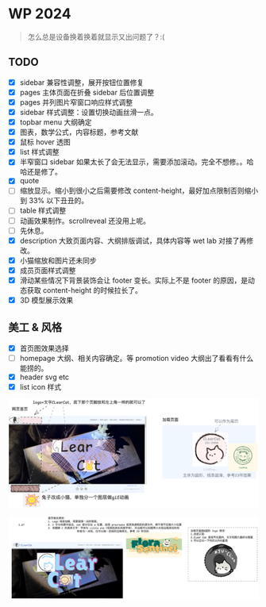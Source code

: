 # WP 2024

> 怎么总是设备换着换着就显示又出问题了？:(

## TODO

- [x] sidebar 兼容性调整，展开按钮位置修复
- [x] pages 主体页面在折叠 sidebar 后位置调整
- [x] pages 并列图片窄窗口响应样式调整
- [x] sidebar 样式调整：设置切换动画丝滑一点。
- [x] topbar menu 大纲确定
- [x] 图表，数学公式，内容标题，参考文献
- [x] 鼠标 hover 透图
- [x] list 样式调整
- [x] 半窄窗口 sidebar 如果太长了会无法显示，需要添加滚动。完全不想修。。哈哈还是修了。
- [x] quote
- [ ] 缩放显示。缩小到很小之后需要修改 content-height，最好加点限制否则缩小到 33% 以下丑丑的。
- [ ] table 样式调整
- [ ] 动画效果制作。scrollreveal 还没用上呢。
- [ ] 先休息。
- [x] description 大致页面内容、大纲排版调试，具体内容等 wet lab 对接了再修改。
- [x] 小猫缩放和图片还未同步
- [x] 成员页面样式调整
- [x] 滑动某些情况下背景装饰会让 footer 变长。实际上不是 footer 的原因，是动态获取 content-height 的时候拉长了。
- [x] 3D 模型展示效果

## 美工 & 风格

- [x] 首页图效果选择
- [ ] homepage 大纲、相关内容确定。等 promotion video 大纲出了看看有什么能捞的。
- [x] header svg etc
- [x] list icon 样式

![alt text](img/README/image-1.png)

![alt text](img/README/image-2.png)
